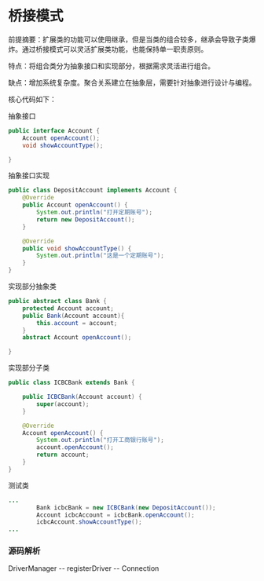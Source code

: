 # 桥接模式

前提摘要：扩展类的功能可以使用继承，但是当类的组合较多，继承会导致子类爆炸。通过桥接模式可以灵活扩展类功能，也能保持单一职责原则。

特点：将组合类分为抽象接口和实现部分，根据需求灵活进行组合。

缺点：增加系统复杂度。聚合关系建立在抽象层，需要针对抽象进行设计与编程。

核心代码如下：

抽象接口

```java
public interface Account {
    Account openAccount();
    void showAccountType();

}
```

抽象接口实现

```java
public class DepositAccount implements Account {
    @Override
    public Account openAccount() {
        System.out.println("打开定期账号");
        return new DepositAccount();
    }

    @Override
    public void showAccountType() {
        System.out.println("这是一个定期账号");
    }
}
```

实现部分抽象类

```java
public abstract class Bank {
    protected Account account;
    public Bank(Account account){
        this.account = account;
    }
    abstract Account openAccount();

}
```

实现部分子类

```java
public class ICBCBank extends Bank {

    public ICBCBank(Account account) {
        super(account);
    }

    @Override
    Account openAccount() {
        System.out.println("打开工商银行账号");
        account.openAccount();
        return account;
    }
}
```

测试类

```java
...
        Bank icbcBank = new ICBCBank(new DepositAccount());
        Account icbcAccount = icbcBank.openAccount();
        icbcAccount.showAccountType();
...
```

### 源码解析

DriverManager -- registerDriver -- Connection

